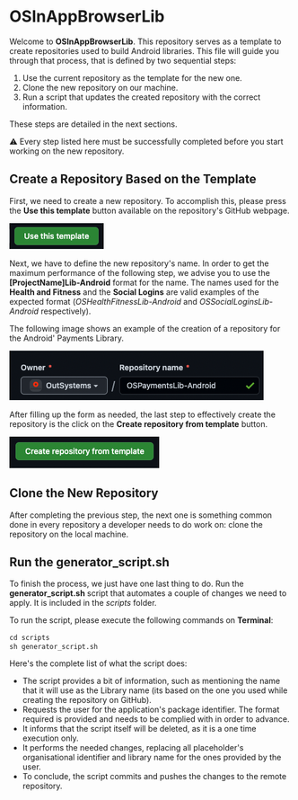 # OSInAppBrowserLib

Welcome to **OSInAppBrowserLib**. This repository serves as a template to create repositories used to build Android libraries. This file will guide you through that process, that is defined by two sequential steps:

1. Use the current repository as the template for the new one.
2. Clone the new repository on our machine.
3. Run a script that updates the created repository with the correct information.

These steps are detailed in the next sections. 

:warning: Every step listed here must be successfully completed before you start working on the new repository.

## Create a Repository Based on the Template

First, we need to create a new repository. To accomplish this, please press the **Use this template** button available on the repository's GitHub webpage.

![Use this template button](./assets/useThisTemplateButton.png)

Next, we have to define the new repository's name. In order to get the maximum performance of the following step, we advise you to use the **[ProjectName]Lib-Android** format for the name. The names used for the **Health and Fitness** and the **Social Logins** are valid examples of the expected format (_OSHealthFitnessLib-Android_ and _OSSocialLoginsLib-Android_ respectively).

The following image shows an example of the creation of a repository for the Android' Payments Library.

![Example for payments repository name](./assets/repositoryNameExample.png)

After filling up the form as needed, the last step to effectively create the repository is the click on the **Create repository from template** button.

![Create repository from template button](./assets/createRepositoryButton.png)

## Clone the New Repository

After completing the previous step, the next one is something common done in every repository a developer needs to do work on: clone the repository on the local machine.

## Run the **generator_script.sh**

To finish the process, we just have one last thing to do. Run the **generator_script.sh** script that automates a couple of changes we need to apply. It is included in the _scripts_ folder.

To run the script, please execute the following commands on **Terminal**:

```
cd scripts
sh generator_script.sh
```

Here's the complete list of what the script does:

- The script provides a bit of information, such as mentioning the name that it will use as the Library name (its based on the one you used while creating the repository on GitHub).
- Requests the user for the application's package identifier. The format required is provided and needs to be complied with in order to advance.
- It informs that the script itself will be deleted, as it is a one time execution only.
- It performs the needed changes, replacing all placeholder's organisational identifier and library name for the ones provided by the user.
- To conclude, the script commits and pushes the changes to the remote repository.
